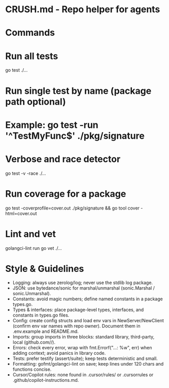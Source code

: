 # CRUSH.md - Repo helper for agents

# Commands
# Run all tests
go test ./...
# Run single test by name (package path optional)
# Example: go test -run '^TestMyFunc$' ./pkg/signature
# Verbose and race detector
go test -v -race ./...
# Run coverage for a package
go test -coverprofile=cover.out ./pkg/signature && go tool cover -html=cover.out
# Lint and vet
golangci-lint run
go vet ./...

# Style & Guidelines
- Logging: always use zerolog/log; never use the stdlib log package.
- JSON: use bytedance/sonic for marshal/unmarshal (sonic.Marshal / sonic.Unmarshal).
- Constants: avoid magic numbers; define named constants in a package types.go.
- Types & interfaces: place package-level types, interfaces, and constants in types.go files.
- Config: create config structs and load env vars in NewServer/NewClient (confirm env var names with repo owner). Document them in .env.example and README.md.
- Imports: group imports in three blocks: standard library, third-party, local (github.com/<org>/<repo>).
- Errors: check every error, wrap with fmt.Errorf("...: %w", err) when adding context; avoid panics in library code.
- Tests: prefer testify (assert/suite); keep tests deterministic and small.
- Formatting: gofmt/golangci-lint on save; keep lines under 120 chars and functions concise.
- Cursor/Copilot rules: none found in .cursor/rules/ or .cursorrules or .github/copilot-instructions.md.
